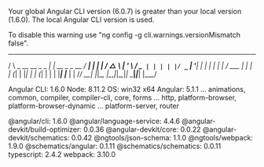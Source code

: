 Your global Angular CLI version (6.0.7) is greater than your local
version (1.6.0). The local Angular CLI version is used.

To disable this warning use "ng config -g cli.warnings.versionMismatch false".
_                      _                 ____ _     ___
/ \   _ __   __ _ _   _| | __ _ _ __     / ___| |   |_ _|
/ △ \ | '_ \ / _` | | | | |/ _` | '__|   | |   | |    | |
/ ___ \| | | | (_| | |_| | | (_| | |      | |___| |___ | |
/_/   \_\_| |_|\__, |\__,_|_|\__,_|_|       \____|_____|___|
|___/

Angular CLI: 1.6.0
Node: 8.11.2
OS: win32 x64
Angular: 5.1.1
... animations, common, compiler, compiler-cli, core, forms
... http, platform-browser, platform-browser-dynamic
... platform-server, router

@angular/cli: 1.6.0
@angular/language-service: 4.4.6
@angular-devkit/build-optimizer: 0.0.36
@angular-devkit/core: 0.0.22
@angular-devkit/schematics: 0.0.42
@ngtools/json-schema: 1.1.0
@ngtools/webpack: 1.9.0
@schematics/angular: 0.1.11
@schematics/schematics: 0.0.11
typescript: 2.4.2
webpack: 3.10.0
